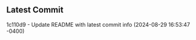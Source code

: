 
## Latest Commit
1c110d9 - Update README with latest commit info (2024-08-29 16:53:47 -0400) <Yunxi-Zhou>
